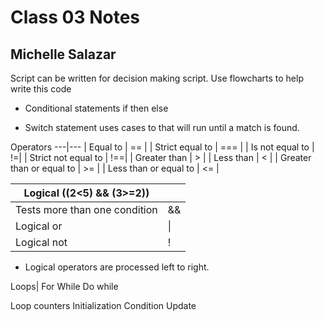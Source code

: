 # Class 03 Notes
## Michelle Salazar

Script  can be written  for decision making script. 
Use flowcharts to help write this code

* Conditional statements if then else

* Switch statement uses cases to that will run until a match is found. 

Operators
---|---
| Equal to |	== |
| Strict equal to |	=== |
| Is not equal to	| !=|
| Strict not equal to |	!==|
| Greater than |	> |
| Less than	| < |
| Greater than or equal to |	>= |
| Less than or equal to |	<= |

| Logical \((2<5) && (3>=2))| |
---|---
| Tests more than one condition | && |
| Logical or	| \|| |
| Logical not	| ! |

* Logical operators are processed left to right.

Loops|
For	While	Do while

Loop counters
Initialization 	Condition	Update
